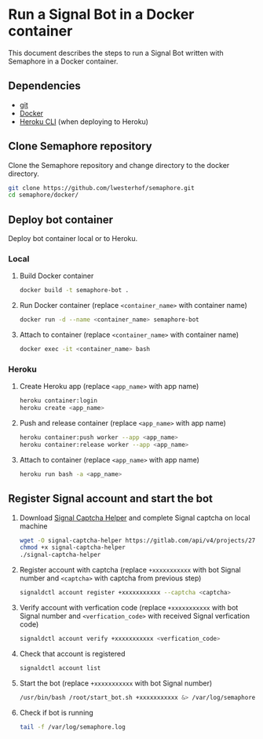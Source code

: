 # Run a Signal Bot in a Docker container
This document describes the steps to run a Signal Bot written with Semaphore in a Docker container.

## Dependencies
* [git](https://git-scm.com/)
* [Docker](https://www.docker.com/)
* [Heroku CLI](https://devcenter.heroku.com/articles/heroku-cli) (when deploying to Heroku)

## Clone Semaphore repository
Clone the Semaphore repository and change directory to the docker directory.
```bash
git clone https://github.com/lwesterhof/semaphore.git
cd semaphore/docker/
```

## Deploy bot container
Deploy bot container local or to Heroku.

### Local
1. Build Docker container
    ```bash
    docker build -t semaphore-bot .
    ```

2.  Run Docker container (replace `<container_name>` with container name)
    ```bash
    docker run -d --name <container_name> semaphore-bot
    ```

3. Attach to container (replace `<container_name>` with container name)
    ```bash
    docker exec -it <container_name> bash
    ```

### Heroku
1. Create Heroku app (replace `<app_name>` with app name)
    ```bash
    heroku container:login
    heroku create <app_name>
    ```

2.  Push and release container (replace `<app_name>` with app name)
    ```bash
    heroku container:push worker --app <app_name>
    heroku container:release worker --app <app_name>
    ```

3. Attach to container (replace `<app_name>` with app name)
    ```bash
    heroku run bash -a <app_name>
    ```

## Register Signal account and start the bot
1. Download [Signal Captcha Helper](https://gitlab.com/signald/captcha-helper) and complete Signal captcha on local machine
    ```bash
    wget -O signal-captcha-helper https://gitlab.com/api/v4/projects/27947268/jobs/artifacts/main/raw/signal-captcha-helper?job=build%3Aamd64
    chmod +x signal-captcha-helper
    ./signal-captcha-helper
    ```

2. Register account with captcha (replace `+xxxxxxxxxxx` with bot Signal number and `<captcha>` with captcha from previous step)
    ```bash
    signaldctl account register +xxxxxxxxxxx --captcha <captcha>
    ```

3. Verify account with verfication code (replace `+xxxxxxxxxxx` with bot Signal number and `<verfication_code>` with received Signal verfication code)
    ```bash
    signaldctl account verify +xxxxxxxxxxx <verfication_code>
    ```

4. Check that account is registered
    ```bash
    signaldctl account list
    ```

5. Start the bot (replace `+xxxxxxxxxxx` with bot Signal number)
    ```bash
    /usr/bin/bash /root/start_bot.sh +xxxxxxxxxxx &> /var/log/semaphore.log &
    ```

6. Check if bot is running
    ```bash
    tail -f /var/log/semaphore.log
    ```
